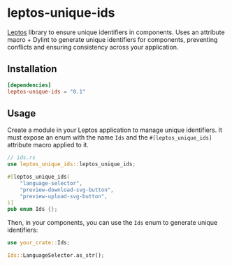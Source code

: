 # leptos-unique-ids

[Leptos] library to ensure unique identifiers in components. Uses an attribute macro + Dylint to generate unique identifiers for components, preventing conflicts and ensuring consistency across your application.

## Installation

```toml
[dependencies]
leptos-unique-ids = "0.1"
```

## Usage

Create a module in your Leptos application to manage unique identifiers. It must expose an enum with the name `Ids` and the `#[leptos_unique_ids]` attribute macro applied to it.

```rust
// ids.rs
use leptos_unique_ids::leptos_unique_ids;

#[leptos_unique_ids(
    "language-selector",
    "preview-download-svg-button",
    "preview-upload-svg-button",
)]
pub enum Ids {};
```

Then, in your components, you can use the `Ids` enum to generate unique identifiers:

```rust
use your_crate::Ids;

Ids::LanguageSelector.as_str();
```

[Leptos]: https://leptos.dev
